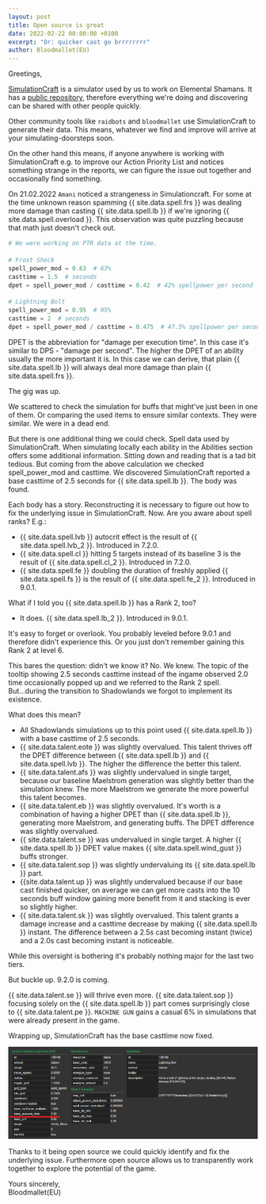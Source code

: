 ```yaml
---
layout: post
title: Open source is great
date: 2022-02-22 00:00:00 +0100
excerpt: "Or: quicker cast go brrrrrrrr"
author: Bloodmallet(EU)
---
```


Greetings,

[SimulationCraft](http://simulationcraft.org/) is a simulator used by us to work on Elemental Shamans. 
It has a [public repository](https://github.com/simulationcraft/simc), therefore everything we're doing and discovering can be shared with other people quickly.

Other community tools like `raidbots` and `bloodmallet` use SimulationCraft to generate their data.
This means, whatever we find and improve will arrive at your simulating-doorsteps soon.

On the other hand this means, if anyone anywhere is working with SimulationCraft e.g. to improve our Action Priority List and notices something strange in the reports,
we can figure the issue out together and occasionally find something.

On 21.02.2022 `Amani` noticed a strangeness in Simulationcraft. 
For some at the time unknown reason spamming {{ site.data.spell.frs }} was dealing more damage than casting {{ site.data.spell.lb }} if we're ignoring {{ site.data.spell.overload }}.
This observation was quite puzzling because that math just doesn't check out.

```python
# We were working on PTR data at the time.

# Frost Shock
spell_power_mod = 0.63  # 63%
casttime = 1.5  # seconds
dpet = spell_power_mod / casttime = 0.42  # 42% spellpower per second

# Lightning Bolt
spell_power_mod = 0.95  # 95%
casttime = 2  # seconds
dpet = spell_power_mod / casttime = 0.475  # 47.5% spellpower per second
```

DPET is the abbreviation for "damage per execution time". In this case it's similar to DPS - "damage per second".
The higher the DPET of an ability usually the more important it is.
In this case we can derive, that plain {{ site.data.spell.lb }} will always deal more damage than plain {{ site.data.spell.frs }}.

The gig was up.

We scattered to check the simulation for buffs that might've just been in one of them.
Or comparing the used items to ensure similar contexts. They were similar. We were in a dead end.

But there is one additional thing we could check. Spell data used by SimulationCraft. 
When simulating locally each ability in the Abilities section offers some additional information.
Sitting down and reading that is a tad bit tedious. But coming from the above calculation we checked spell_power_mod and casttime.
We discovered SimulationCraft reported a base casttime of 2.5 seconds for {{ site.data.spell.lb }}. The body was found.

Each body has a story. Reconstructing it is necessary to figure out how to fix the underlying issue in SimulationCraft. 
Now. Are you aware about spell ranks? E.g.:
- {{ site.data.spell.lvb }} autocrit effect is the result of {{ site.data.spell.lvb_2 }}. Introduced in 7.2.0.
- {{ site.data.spell.cl }} hitting 5 targets instead of its baseline 3 is the result of {{ site.data.spell.cl_2 }}. Introduced in 7.2.0.
- {{ site.data.spell.fe }} doubling the duration of freshly applied {{ site.data.spell.fs }} is the result of {{ site.data.spell.fe_2 }}. Introduced in 9.0.1.

What if I told you {{ site.data.spell.lb }} has a Rank 2, too?
- It does. {{ site.data.spell.lb_2 }}. Introduced in 9.0.1.

It's easy to forget or overlook. You probably leveled before 9.0.1 and therefore didn't experience this.
Or you just don't remember gaining this Rank 2 at level 6.

This bares the question: didn't we know it? No. We knew. 
The topic of the tooltip showing 2.5 seconds casttime instead of the ingame observed 2.0 time occasionally popped up 
and we referred to the Rank 2 spell. 
But...during the transition to Shadowlands we forgot to implement its existence.

What does this mean?
- All Shadowlands simulations up to this point used {{ site.data.spell.lb }} with a base casttime of 2.5 seconds.
- {{ site.data.talent.eote }} was slightly overvalued. 
This talent thrives off the DPET difference between {{ site.data.spell.lb }} and {{ site.data.spell.lvb }}. The higher the difference the better this talent.
- {{ site.data.talent.afs }} was slightly undervalued in single target, 
because our baseline Maelstrom generation was slightly better than the simulation knew. 
The more Maelstrom we generate the more powerful this talent becomes.
- {{ site.data.talent.eb }} was slightly overvalued. 
It's worth is a combination of having a higher DPET than {{ site.data.spell.lb }}, 
generating more Maelstrom, and generating buffs. The DPET difference was slightly overvalued.
- {{ site.data.talent.se }} was undervalued in single target. 
A higher {{ site.data.spell.lb }} DPET value makes {{ site.data.spell.wind_gust }} buffs stronger.
- {{ site.data.talent.sop }} was slightly undervaluing its {{ site.data.spell.lb }} part.
- {{site.data.talent.up }} was slightly undervalued because if our base cast finished quicker,
on average we can get more casts into the 10 seconds buff window gaining more benefit from it and stacking is ever so slightly higher.
- {{ site.data.talent.sk }} was slightly overvalued. 
This talent grants a damage increase and a casttime decrease by making {{ site.data.spell.lb }} instant. 
The difference between a 2.5s cast becoming instant (twice) and a 2.0s cast becoming instant is noticeable.

While this oversight is bothering it's probably nothing major for the last two tiers.

But buckle up. 9.2.0 is coming.

{{ site.data.talent.se }} will thrive even more. 
{{ site.data.talent.sop }} focusing solely on the {{ site.data.spell.lb }} part comes surprisingly close to {{ site.data.talent.pe }}.
`MACHINE GUN` gains a casual 6% in simulations that were already present in the game.

Wrapping up, SimulationCraft has the base casttime now fixed.

![Fixed Lightning Bolt casttime in SimulationCraft](/assets/img/blog/9_2_img/lightning_bolt_casttime_in_simc_fixed.png)

Thanks to it being open source we could quickly identify and fix the underlying issue.
Furthermore open source allows us to transparently work together to explore the potential of the game.

Yours sincerely,<br/>
Bloodmallet(EU)
